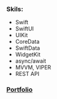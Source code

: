 ### Skils:
 * Swift
 * SwiftUI
 * UIKit
 * CoreData
 * SwiftData
 * WidgetKit
 * async/await
 * MVVM, VIPER
 * REST API

### [Portfolio](https://github.com/RomanSamborskyi/Portfolio)
